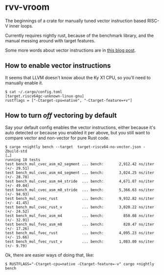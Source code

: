 # rvv-vroom

The beginnings of a crate for manually tuned vector instruction based RISC-V
inner loops.

Currently requires nightly rust, because of the benchmark library, and the
manual messing around with target features.

Some more words about vector instructions are in [this blog
post](https://blog.habets.se/2025/03/Exploring-RISC-V-vector-instructions.html).

## How to enable vector instructions

It seems that LLVM doesn't know about the Ky X1 CPU, so you'll need to manually
enable it.

```
$ cat ~/.cargo/config.toml
[target.riscv64gc-unknown-linux-gnu]
rustflags = ["-Ctarget-cpu=native", "-Ctarget-feature=+v"]
```

## How to turn *off* vectoring by default

Say your default config enables the vector instructions, either because it's auto
detected or because you enabled it per above, but you still want to compare
vector and non-vector for pure Rust code.

```
$ cargo +nightly bench --target  target-riscv64-no-vector.json -Zbuild-std
[…]
running 10 tests
test bench_mul_cvec_asm_m2_segment ... bench:       2,912.42 ns/iter (+/- 29.51)
test bench_mul_cvec_asm_m4_segment ... bench:       3,024.25 ns/iter (+/- 28.78)
test bench_mul_cvec_asm_m4_stride  ... bench:       4,671.07 ns/iter (+/- 49.04)
test bench_mul_cvec_asm_m8_stride  ... bench:       5,366.63 ns/iter (+/- 94.93)
test bench_mul_cvec_rust           ... bench:       9,932.82 ns/iter (+/- 41.45)
test bench_mul_cvec_rust_v         ... bench:       3,020.22 ns/iter (+/- 24.52)
test bench_mul_fvec_asm_m4         ... bench:         850.08 ns/iter (+/- 32.91)
test bench_mul_fvec_asm_m8         ... bench:         820.47 ns/iter (+/- 17.26)
test bench_mul_fvec_rust           ... bench:       4,095.23 ns/iter (+/- 15.66)
test bench_mul_fvec_rust_v         ... bench:       1,083.80 ns/iter (+/- 9.79)
```

Ok, there are easier ways of doing that, like:

```
$ RUSTFLAGS="-Ctarget-cpu=native -Ctarget-feature=-v" cargo +nightly bench
```
